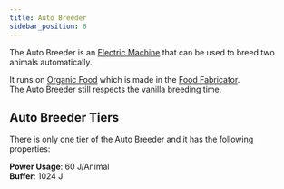 ```yaml
---
title: Auto Breeder
sidebar_position: 6
---
```


The Auto Breeder is an [Electric Machine](Electric-Machines) that can be used to breed two animals automatically.

It runs on [Organic Food](Miscellaneous-Items) which is made in the [Food Fabricator](Food-Fabricator).  
The Auto Breeder still respects the vanilla breeding time.

## Auto Breeder Tiers

There is only one tier of the Auto Breeder and it has the following properties:  

**Power Usage**: 60 J/Animal  
**Buffer**: 1024 J  
